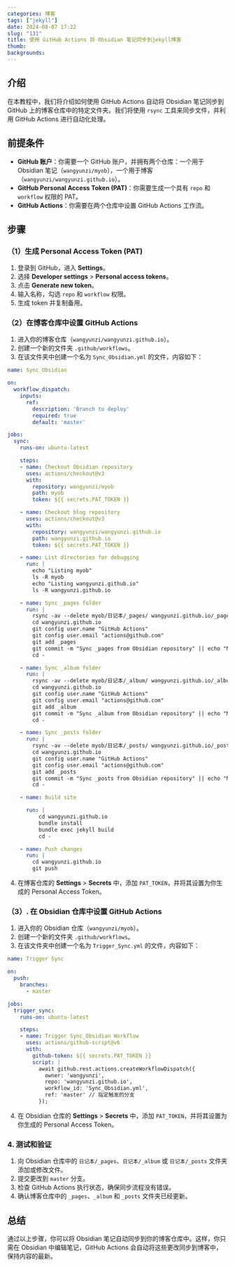 ```yaml
---
categories: 博客
tags: ["jekyll"]
date: 2024-08-07 17:22
slug: "131"
title: 使用 GitHub Actions 将 Obsidian 笔记同步到jekyll博客
thumb: 
backgrounds:
---
```


## 介绍

在本教程中，我们将介绍如何使用 GitHub Actions 自动将 Obsidian 笔记同步到 GitHub 上的博客仓库中的特定文件夹。我们将使用 `rsync` 工具来同步文件，并利用 GitHub Actions 进行自动化处理。

## 前提条件

- **GitHub 账户**：你需要一个 GitHub 账户，并拥有两个仓库：一个用于 Obsidian 笔记（`wangyunzi/myob`），一个用于博客（`wangyunzi/wangyunzi.github.io`）。
- **GitHub Personal Access Token (PAT)**：你需要生成一个具有 `repo` 和 `workflow` 权限的 PAT。
- **GitHub Actions**：你需要在两个仓库中设置 GitHub Actions 工作流。

## 步骤

### （1）生成 Personal Access Token (PAT)

1. 登录到 GitHub，进入 **Settings**。
2. 选择 **Developer settings** > **Personal access tokens**。
3. 点击 **Generate new token**。
4. 输入名称，勾选 `repo` 和 `workflow` 权限。
5. 生成 token 并复制备用。

### （2）在博客仓库中设置 GitHub Actions

1. 进入你的博客仓库（`wangyunzi/wangyunzi.github.io`）。
2. 创建一个新的文件夹 `.github/workflows`。
3. 在该文件夹中创建一个名为 `Sync_Obsidian.yml` 的文件，内容如下：

```yaml
name: Sync_Obsidian

on:
  workflow_dispatch:
    inputs:
      ref:
        description: 'Branch to deploy'
        required: true
        default: 'master'

jobs:
  sync:
    runs-on: ubuntu-latest

    steps:
    - name: Checkout Obsidian repository
      uses: actions/checkout@v3
      with:
        repository: wangyunzi/myob
        path: myob
        token: ${{ secrets.PAT_TOKEN }}

    - name: Checkout blog repository
      uses: actions/checkout@v3
      with:
        repository: wangyunzi/wangyunzi.github.io
        path: wangyunzi.github.io
        token: ${{ secrets.PAT_TOKEN }}

    - name: List directories for debugging
      run: |
        echo "Listing myob"
        ls -R myob
        echo "Listing wangyunzi.github.io"
        ls -R wangyunzi.github.io

    - name: Sync _pages folder
      run: |
        rsync -av --delete myob/日记本/_pages/ wangyunzi.github.io/_pages/
        cd wangyunzi.github.io
        git config user.name "GitHub Actions"
        git config user.email "actions@github.com"
        git add _pages
        git commit -m "Sync _pages from Obsidian repository" || echo "No changes in _pages"
        cd -

    - name: Sync _album folder
      run: |
        rsync -av --delete myob/日记本/_album/ wangyunzi.github.io/_album/
        cd wangyunzi.github.io
        git config user.name "GitHub Actions"
        git config user.email "actions@github.com"
        git add _album
        git commit -m "Sync _album from Obsidian repository" || echo "No changes in _album"
        cd -

    - name: Sync _posts folder
      run: |
        rsync -av --delete myob/日记本/_posts/ wangyunzi.github.io/_posts/
        cd wangyunzi.github.io
        git config user.name "GitHub Actions"
        git config user.email "actions@github.com"
        git add _posts
        git commit -m "Sync _posts from Obsidian repository" || echo "No changes in _posts"
        cd -

	- name: Build site

	  run: |
		  cd wangyunzi.github.io
		  bundle install
		  bundle exec jekyll build
		  cd -

    - name: Push changes
      run: |
        cd wangyunzi.github.io
        git push

```

4. 在博客仓库的 **Settings** > **Secrets** 中，添加 `PAT_TOKEN`，并将其设置为你生成的 Personal Access Token。

### （3）. 在 Obsidian 仓库中设置 GitHub Actions

1. 进入你的 Obsidian 仓库（`wangyunzi/myob`）。
2. 创建一个新的文件夹 `.github/workflows`。
3. 在该文件夹中创建一个名为 `Trigger_Sync.yml` 的文件，内容如下：

```yaml
name: Trigger Sync

on:
  push:
    branches:
      - master

jobs:
  trigger_sync:
    runs-on: ubuntu-latest

    steps:
    - name: Trigger Sync_Obsidian Workflow
      uses: actions/github-script@v6
      with:
        github-token: ${{ secrets.PAT_TOKEN }}
        script: |
          await github.rest.actions.createWorkflowDispatch({
            owner: 'wangyunzi',
            repo: 'wangyunzi.github.io',
            workflow_id: 'Sync_Obsidian.yml',
            ref: 'master' // 指定触发的分支
          });
```

4. 在 Obsidian 仓库的 **Settings** > **Secrets** 中，添加 `PAT_TOKEN`，并将其设置为你生成的 Personal Access Token。

### 4. 测试和验证

1. 向 Obsidian 仓库中的 `日记本/_pages`、`日记本/_album` 或 `日记本/_posts` 文件夹添加或修改文件。
2. 提交更改到 `master` 分支。
3. 检查 GitHub Actions 执行状态，确保同步流程没有错误。
4. 确认博客仓库中的 `_pages`、`_album` 和 `_posts` 文件夹已经更新。

## 总结

通过以上步骤，你可以将 Obsidian 笔记自动同步到你的博客仓库中。这样，你只需在 Obsidian 中编辑笔记，GitHub Actions 会自动将这些更改同步到博客中，保持内容的最新。

